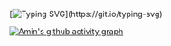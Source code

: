 <!--
### Hi there 👋
**aminamerian/aminamerian** is a ✨ _special_ ✨ repository because its `README.md` (this file) appears on your GitHub profile.

Here are some ideas to get you started:

- 🔭 I’m currently working on ...
- 🌱 I’m currently learning ...
- 👯 I’m looking to collaborate on ...
- 🤔 I’m looking for help with ...
- 💬 Ask me about ...
- 📫 How to reach me: ...
- 😄 Pronouns: ...
- ⚡ Fun fact: ...
-->
<!-- https://readme-typing-svg.herokuapp.com/demo/ -->
[![Typing SVG](https://readme-typing-svg.herokuapp.com?color=%814827&lines=apt-get+install+aminamerian+...)](https://git.io/typing-svg)
<!-- https://ashutosh00710.github.io/github-readme-activity-graph/ -->
[![Amin's github activity graph](https://activity-graph.herokuapp.com/graph?username=aminamerian&custom_title=%20&bg_color=ffffff&color=D0B49F&line=EA9130&point=814827&area=true&hide_border=true)](https://github.com/aminamerian)

